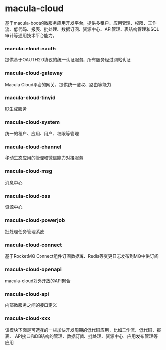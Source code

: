 # macula-cloud

基于macula-boot的微服务应用开发平台，提供多租户、应用管理、权限、工作流、低代码、报表、批处理、数据订阅、资源中心、API管理、表结构管理和SQL审计等通用技术平台能力。

### macula-cloud-oauth

提供基于OAUTH2.0协议的统一认证服务，所有服务经过网站认证

### macula-cloud-gateway

Macula Cloud平台的网关，提供统一鉴权、路由等能力

### macula-cloud-tinyid

ID生成服务

### macula-cloud-system

统一的租户、应用、用户、权限等管理

### macula-cloud-channel

移动生态应用的管理和微信能力对接服务

### macula-cloud-msg

消息中心

### macula-cloud-oss

资源中心

### macula-cloud-powerjob

批处理任务管理系统

### macula-cloud-connect

基于RocketMQ Connect组件订阅数据库、Redis等变更日志发布到MQ中供订阅

### macula-cloud-openapi

macula-cloud对外开放的API聚合

### macula-cloud-api

内部微服务之间的接口定义

### macula-cloud-xxx

该模块下面是可选择的一些加快开发周期的低代码应用，比如工作流、低代码、报表、
API接口和DB结构的管理、数据订阅、批处理、资源中心、应用发布管理等应用
